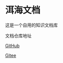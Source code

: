 # 洱海文档

这是一个自用的知识文档库

文档仓库地址

[GitHub](https://github.com/Erhai-lake/elake-docs)

[Gitee](https://gitee.com/erhai-lake/elake-docs)
